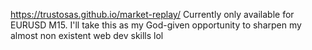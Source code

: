https://trustosas.github.io/market-replay/
Currently only available for EURUSD M15. I'll take this as my God-given opportunity to sharpen my almost non existent web dev skills lol
